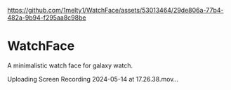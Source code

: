
https://github.com/1melty1/WatchFace/assets/53013464/29de806a-77b4-482a-9b94-f295aa8c98be
# WatchFace
A minimalistic watch face for galaxy watch.

Uploading Screen Recording 2024-05-14 at 17.26.38.mov…

